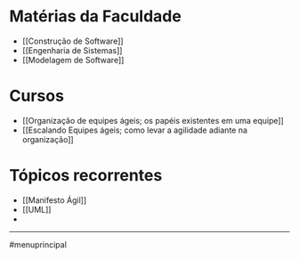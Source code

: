 # Matérias da Faculdade

- [[Construção de Software]]
- [[Engenharia de Sistemas]]
- [[Modelagem de Software]]

# Cursos

- [[Organização de equipes ágeis; os papéis existentes em uma equipe]]
- [[Escalando Equipes ágeis; como levar a agilidade adiante na organização]]

# Tópicos recorrentes

- [[Manifesto Ágil]]
- [[UML]]
- 

---
#menuprincipal